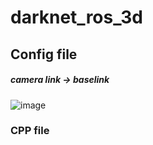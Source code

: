 # darknet_ros_3d
## Config file 
##### camera link -> baselink
![image](https://user-images.githubusercontent.com/88171531/188267588-89943ba7-00cd-4cd9-afc3-743bf354200a.png)
### CPP file
